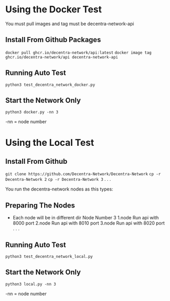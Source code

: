 # Using the Docker Test
You must pull images and tag must be decentra-network-api

## Install From Github Packages
`docker pull ghcr.io/decentra-network/api:latest`
`docker image tag ghcr.io/decentra-network/api decentra-network-api`

## Running Auto Test
`python3 test_decentra_network_docker.py`

## Start the Network Only
`python3 docker.py -nn 3`

-nn = node number

# Using the Local Test

## Install From Github
`git clone https://github.com/Decentra-Network/Decentra-Network`
`cp -r Decentra-Network 2`
`cp -r Decentra-Network 3`
.
.
.

You run the decentra-network nodes as this types:
## Preparing The Nodes
* Each node will be in different dir
Node Number 3
1.node Run api with 8000 port
2.node Run api with 8010 port
3.node Run api with 8020 port
.
.
.

## Running Auto Test
`python3 test_decentra_network_local.py`

## Start the Network Only
`python3 local.py -nn 3`

-nn = node number
